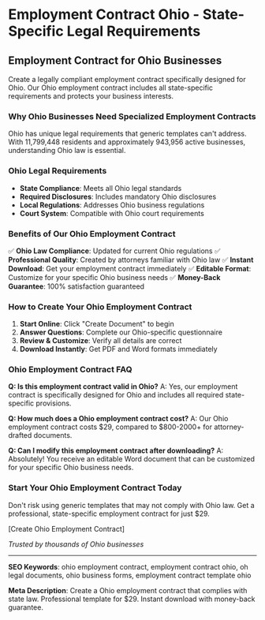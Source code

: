 # Employment Contract Ohio - State-Specific Legal Requirements

## Employment Contract for Ohio Businesses

Create a legally compliant employment contract specifically designed for Ohio. Our Ohio employment contract includes all state-specific requirements and protects your business interests.

### Why Ohio Businesses Need Specialized Employment Contracts

Ohio has unique legal requirements that generic templates can't address. With 11,799,448 residents and approximately 943,956 active businesses, understanding Ohio law is essential.

### Ohio Legal Requirements

- **State Compliance**: Meets all Ohio legal standards
- **Required Disclosures**: Includes mandatory Ohio disclosures
- **Local Regulations**: Addresses Ohio business regulations
- **Court System**: Compatible with Ohio court requirements

### Benefits of Our Ohio Employment Contract

✅ **Ohio Law Compliance**: Updated for current Ohio regulations
✅ **Professional Quality**: Created by attorneys familiar with Ohio law
✅ **Instant Download**: Get your employment contract immediately
✅ **Editable Format**: Customize for your specific Ohio business needs
✅ **Money-Back Guarantee**: 100% satisfaction guaranteed

### How to Create Your Ohio Employment Contract

1. **Start Online**: Click "Create Document" to begin
2. **Answer Questions**: Complete our Ohio-specific questionnaire
3. **Review & Customize**: Verify all details are correct
4. **Download Instantly**: Get PDF and Word formats immediately

### Ohio Employment Contract FAQ

**Q: Is this employment contract valid in Ohio?**
A: Yes, our employment contract is specifically designed for Ohio and includes all required state-specific provisions.

**Q: How much does a Ohio employment contract cost?**
A: Our Ohio employment contract costs $29, compared to $800-2000+ for attorney-drafted documents.

**Q: Can I modify this employment contract after downloading?**
A: Absolutely! You receive an editable Word document that can be customized for your specific Ohio business needs.

### Start Your Ohio Employment Contract Today

Don't risk using generic templates that may not comply with Ohio law. Get a professional, state-specific employment contract for just $29.

[Create Ohio Employment Contract]

_Trusted by thousands of Ohio businesses_

---

**SEO Keywords**: ohio employment contract, employment contract ohio, oh legal documents, ohio business forms, employment contract template ohio

**Meta Description**: Create a Ohio employment contract that complies with state law. Professional template for $29. Instant download with money-back guarantee.
